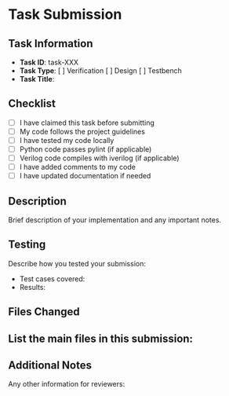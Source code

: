 # Task Submission

## Task Information
- **Task ID**: task-XXX
- **Task Type**: [ ] Verification [ ] Design [ ] Testbench
- **Task Title**: 

## Checklist
- [ ] I have claimed this task before submitting
- [ ] My code follows the project guidelines
- [ ] I have tested my code locally
- [ ] Python code passes pylint (if applicable)
- [ ] Verilog code compiles with iverilog (if applicable)
- [ ] I have added comments to my code
- [ ] I have updated documentation if needed

## Description
Brief description of your implementation and any important notes.

## Testing
Describe how you tested your submission:
- Test cases covered:
- Results:

## Files Changed
List the main files in this submission:
- 

## Additional Notes
Any other information for reviewers: